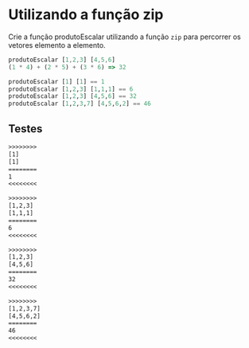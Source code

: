 # Utilizando a função zip

Crie a função produtoEscalar utilizando a função `zip` para percorrer os vetores elemento a elemento.

```ts
produtoEscalar [1,2,3] [4,5,6] 
(1 * 4) + (2 * 5) + (3 * 6) => 32
```


```hs
produtoEscalar [1] [1] == 1
produtoEscalar [1,2,3] [1,1,1] == 6
produtoEscalar [1,2,3] [4,5,6] == 32
produtoEscalar [1,2,3,7] [4,5,6,2] == 46
```

## Testes

```txt
>>>>>>>>
[1]
[1]
========
1
<<<<<<<<

>>>>>>>>
[1,2,3]
[1,1,1]
========
6
<<<<<<<<

>>>>>>>>
[1,2,3]
[4,5,6]
========
32
<<<<<<<<

>>>>>>>>
[1,2,3,7]
[4,5,6,2]
========
46
<<<<<<<<

```
